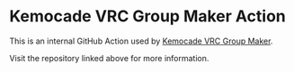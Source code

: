 # Kemocade VRC Group Maker Action

This is an internal GitHub Action used by [Kemocade VRC Group Maker](https://github.com/kemocade/Kemocade.Vrc.Group.Maker).

Visit the repository linked above for more information.